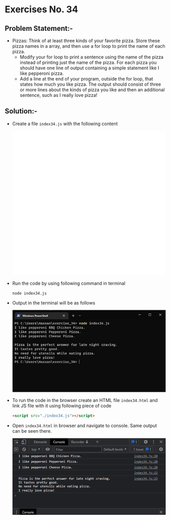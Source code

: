 # Exercises No. 34

## Problem Statement:-

- Pizzas:
  Think of at least three kinds of your favorite pizza.
  Store these pizza names in a array,
  and then use a for loop to print the name of each pizza.
  - Modify your for loop to print a sentence using the name of the pizza
    instead of printing just the name of the pizza. For each pizza you should
    have one line of output containing a simple statement like I like pepperoni
    pizza.
  - Add a line at the end of your program, outside the for loop, that states
    how much you like pizza. The output should consist of three or more lines
    about the kinds of pizza you like and then an additional sentence, such as
    I really love pizza!

## Solution:-

- Create a file `index34.js` with the following content

  ![Exercise 34 JS Code](../snaps/q34p1.svg)

- Run the code by using following command in terminal

  ```
  node index34.js
  ```

- Output in the terminal will be as follows

  ![Exercise 34 Terminal Output](../snaps/q34p2.PNG)

- To run the code in the browser create an HTML file `index34.html` and link JS file with it using following piece of code

  ```html
  <script src="./index34.js"></script>
  ```

- Open `index34.html` in browser and navigate to console. Same output can be seen there.

  ![Exercise 34 Console Output](../snaps/q34p3.PNG)
